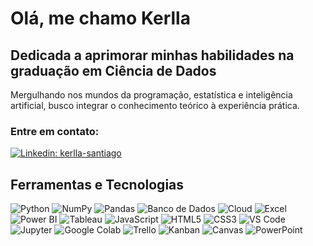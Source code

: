 # Olá, me chamo Kerlla

## Dedicada a aprimorar minhas habilidades na graduação em Ciência de Dados

Mergulhando nos mundos da programação, estatística e inteligência artificial, busco integrar o conhecimento teórico à experiência prática.

### Entre em contato:
[![Linkedin: kerlla-santiago](https://img.shields.io/badge/-kerlla_santiago-blue?style=flat-square&logo=Linkedin&logoColor=white&link=https://www.linkedin.com/in/kerlla-analista-de-dados)](https://www.linkedin.com/in/kerlla-analista-de-dados)

## Ferramentas e Tecnologias

![Python](https://img.shields.io/badge/-Python-3776AB?style=flat-square&logo=Python&logoColor=white)
![NumPy](https://img.shields.io/badge/-NumPy-013243?style=flat-square&logo=numpy&logoColor=white)
![Pandas](https://img.shields.io/badge/-Pandas-150458?style=flat-square&logo=pandas&logoColor=white)
![Banco de Dados](https://img.shields.io/badge/-Banco_de_Dados-000000?style=flat-square&logo=database&logoColor=white)
![Cloud](https://img.shields.io/badge/-Cloud-4285F4?style=flat-square&logo=google-cloud&logoColor=white)
![Excel](https://img.shields.io/badge/-Excel-217346?style=flat-square&logo=microsoft-excel&logoColor=white)
![Power BI](https://img.shields.io/badge/-Power_BI-F2C811?style=flat-square&logo=Power-BI&logoColor=black)
![Tableau](https://img.shields.io/badge/-Tableau-E97627?style=flat-square&logo=Tableau&logoColor=white)
![JavaScript](https://img.shields.io/badge/-JavaScript-F7DF1E?style=flat-square&logo=javascript&logoColor=black)
![HTML5](https://img.shields.io/badge/-HTML5-E34F26?style=flat-square&logo=html5&logoColor=white)
![CSS3](https://img.shields.io/badge/-CSS3-1572B6?style=flat-square&logo=css3)
![VS Code](https://img.shields.io/badge/-VS_Code-007ACC?style=flat-square&logo=visual-studio-code)
![Jupyter](https://img.shields.io/badge/-Jupyter-F37626?style=flat-square&logo=Jupyter&logoColor=white)
![Google Colab](https://img.shields.io/badge/-Google_Colab-F9AB00?style=flat-square&logo=google-colab&logoColor=white)
![Trello](https://img.shields.io/badge/-Trello-0079BF?style=flat-square&logo=trello&logoColor=white)
![Kanban](https://img.shields.io/badge/-Kanban-lightgrey?style=flat-square)
![Canvas](https://img.shields.io/badge/-Canvas-3944F7?style=flat-square&logo=canvas&logoColor=white)
![PowerPoint](https://img.shields.io/badge/-PowerPoint-B7472A?style=flat-square&logo=microsoft-powerpoint&logoColor=white)
